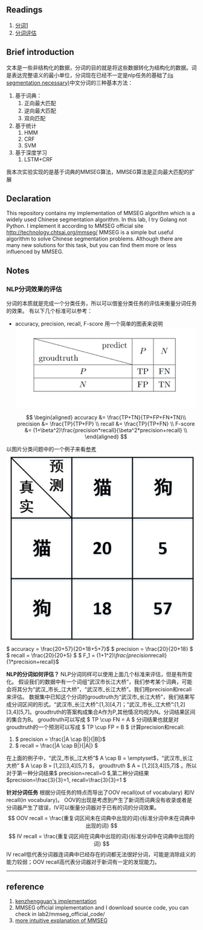 ## Readings

1. [分词1](https://easyai.tech/ai-definition/tokenization/)
2. [分词评估](https://zhuanlan.zhihu.com/p/100552669)

## Brief introduction

文本是一些非结构化的数据，分词的目的就是将这些数据转化为结构化的数据。词是表达完整语义的最小单位，分词现在已经不一定是nlp任务的基础了[(is segmentation necessary)](https://arxiv.org/pdf/1905.05526.pdf)中文分词的三种基本方法：

1. 基于词典：
   1. 正向最大匹配
   2. 逆向最大匹配
   3. 双向匹配
2. 基于统计
   1. HMM
   2. CRF
   3. SVM
3. 基于深度学习
   1. LSTM+CRF

我本次实验实现的是基于词典的MMSEG算法，MMSEG算法是正向最大匹配的扩展

## Declaration

This repository contains my implementation of MMSEG algorithm which is a widely used Chinese segmentation algorithm. In this lab, I try Golang not Python.
I implement it according to MMSEG official site http://technology.chtsai.org/mmseg/
MMSEG is a simple but useful algorithm to solve Chinese segmentation problems. Although there are many new solutions for this task, but you can find them more or less influenced by MMSEG.

## Notes

### NLP分词效果的评估

分词的本质就是完成一个分类任务，所以可以借鉴分类任务的评估来衡量分词任务的效果。
有以下几个标准可以参考：

- accuracy, precision, recall, F-score
  用一个简单的图表来说明
  ![table](img/table.png "confusion matrix")
  
  $$
  \begin{aligned}
  accuracy &= \frac{TP+TN}{TP+FP+FN+TN}\\
  precision &= \frac{TP}{TP+FP} \\
  recall &= \frac{TP}{TP+FN} \\
  F-score &= (1+\beta^2)\frac{precision*recall}{\beta^2*precision+recall} \\
  \end{aligned}
  $$

以图片分类问题中的一个例子来看[参考](https://zhuanlan.zhihu.com/p/100552669)
![example](img/example.png "example")
$ accuracy = \frac{20+57}{20+18+5+7}$
$ precision = \frac{20}{20+18} $
$ recall = \frac{20}{20+5} $
$ F_1 = (1+1^2)*\frac{precision*recall}{1*precision+recall}$

**NLP的分词如何评估？**
NLP分词同样可以使用上面几个标准来评估，但是有所变化。
假设我们的数据中有一个词组“武汉市长江大桥”，我们参考某个词典，可能会将其分为“武汉_市长_江大桥”，“武汉市_长江大桥”。我们用precision和recall来评估。
数据集中已知这个分词的groudtruth为“武汉市_长江大桥”，我们结果写成分词区间的形式。“武汉市_长江大桥”:[1,3][4,7]；“武汉_市长_江大桥”:[1,2][3,4][5,7]。groudtruth的答案构成集合A作为P,其他情况均视为N。分词结果区间的集合为B。
groudtruth可以写成 $ TP \cup FN = A $
分词结果也就是对groudtruth的一个预测可以写成 $ TP \cup FP = B $
计算precision和recall:
1. $ precision = \frac{|A \cap B|}{|B|}$
2. $ recall = \frac{|A \cap B|}{|A|} $

在上面的例子中，“武汉_市长_江大桥”$ A \cap B = \emptyset$，“武汉市_长江大桥” $ A \cap B = [1,2][3,4][5,7] $， groudtruth $ A = [1,2][3,4][5,7]$ 。所以对于第一种分词结果$ precision=recall=0 $,第二种分词结果 $precision=\frac{3}{3}=1, recall=\frac{3}{3}=1 $

**针对分词任务**
根据分词任务的特点而导出了OOV recall(out of vocabulary) 和IV recall(in vocabulary)。
OOV的出现是考虑到产生了新词而词典没有收录或者是分词器产生了错误，IV可以衡量分词器对于已有的词的分词效果。
$$ 
OOV recall = \frac{重复词区间未在词典中出现的词}{标准分词中未在词典中出现的词}
$$
$$ 
IV recall = \frac{重复词区间在词典中出现的词}{标准分词中在词典中出现的词}
$$
IV recall低代表分词器连词典中已经存在的词都无法很好分词，可能是消除歧义的能力较弱；OOV recall高代表分词器对于新词有一定的发现能力。


---

## reference

1. [kenzhengguan&#39;s implementation](https://github.com/kenzhengguan/gommseg)
2. MMSEG official implementation and I download source code, you can check in lab2/mmseg_official_code/
3. [more intuitive explanation of MMSEG](https://blog.csdn.net/HHyatt/article/details/6202826)
